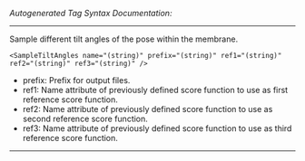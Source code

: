 _Autogenerated Tag Syntax Documentation:_

---
Sample different tilt angles of the pose within the membrane.

```
<SampleTiltAngles name="(string)" prefix="(string)" ref1="(string)" ref2="(string)" ref3="(string)" />
```

-   prefix: Prefix for output files.
-   ref1: Name attribute of previously defined score function to use as first reference score function.
-   ref2: Name attribute of previously defined score function to use as second reference score function.
-   ref3: Name attribute of previously defined score function to use as third reference score function.

---
